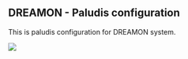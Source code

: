 ## DREAMON - Paludis configuration

This is paludis configuration for DREAMON system.

![](https://i.imgur.com/XPzLn7K.png)
